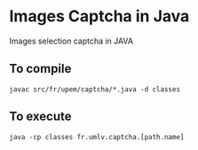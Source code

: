 # Images Captcha in Java
Images selection captcha in JAVA 

## To compile
```
javac src/fr/upem/captcha/*.java -d classes 
```

## To execute
```
java -cp classes fr.umlv.captcha.[path.name]
```